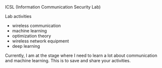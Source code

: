 ICSL (Information Communication Security Lab)

Lab activities

* wireless communication
* machine learning
* optimization theory
* wireless network equipment
* deep learning

Currently, I am at the stage where I need to learn a lot about communication and machine learning. This is to save and share your activities.
